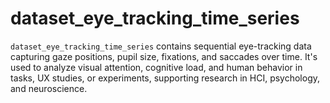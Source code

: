# dataset_eye_tracking_time_series
`dataset_eye_tracking_time_series` contains sequential eye-tracking data capturing gaze positions, pupil size, fixations, and saccades over time. It's used to analyze visual attention, cognitive load, and human behavior in tasks, UX studies, or experiments, supporting research in HCI, psychology, and neuroscience.
